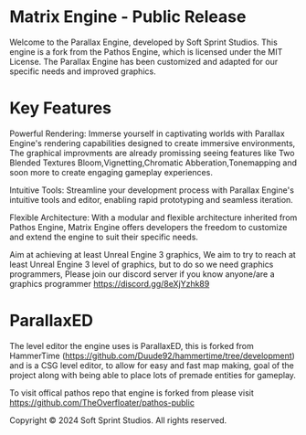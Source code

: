 # Matrix Engine - Public Release
Welcome to the Parallax Engine, developed by Soft Sprint Studios. This engine is a fork from the Pathos Engine, which is licensed under the MIT License. The Parallax Engine has been customized and adapted for our specific needs and improved graphics.

# Key Features

Powerful Rendering: Immerse yourself in captivating worlds with Parallax Engine's rendering capabilities designed to create immersive environments, The graphical improvments are already promissing seeing features like Two Blended Textures Bloom,Vignetting,Chromatic Abberation,Tonemapping and soon more to create engaging gameplay experiences.

Intuitive Tools: Streamline your development process with Parallax Engine's intuitive tools and editor, enabling rapid prototyping and seamless iteration.

Flexible Architecture: With a modular and flexible architecture inherited from Pathos Engine, Matrix Engine offers developers the freedom to customize and extend the engine to suit their specific needs.

Aim at achieving at least Unreal Engine 3 graphics, We aim to try to reach at least Unreal Engine 3 level of graphics, but to do so we need graphics programmers, Please join our discord server if you know anyone/are a graphics programmer https://discord.gg/8eXjYzhk89

# ParallaxED
The level editor the engine uses is ParallaxED, this is forked from HammerTime (https://github.com/Duude92/hammertime/tree/development) and is a CSG level editor, to allow for easy and fast map making, goal of the project along with being able to place lots of premade entities for gameplay.

To visit offical pathos repo that engine is forked from please visit https://github.com/TheOverfloater/pathos-public

Copyright © 2024 Soft Sprint Studios. All rights reserved.
